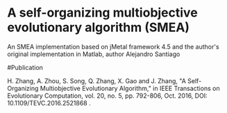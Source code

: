 # A self-organizing multiobjective evolutionary algorithm (SMEA)

An SMEA implementation based on jMetal framework 4.5 and the author's original implementation in Matlab, author Alejandro Santiago

#Publication

H. Zhang, A. Zhou, S. Song, Q. Zhang, X. Gao and J. Zhang, "A Self-Organizing Multiobjective Evolutionary Algorithm," in IEEE Transactions on Evolutionary Computation, vol. 20, no. 5, pp. 792-806, Oct. 2016, DOI: 10.1109/TEVC.2016.2521868 .
